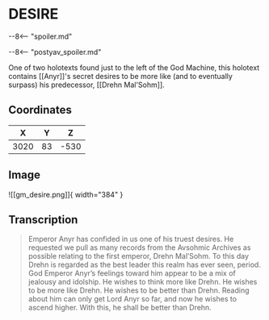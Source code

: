 # DESIRE

--8<-- "spoiler.md"

--8<-- "postyav_spoiler.md"

One of two holotexts found just to the left of the God Machine, this holotext contains [[Anyr]]'s secret desires to be more like (and to eventually surpass) his predecessor, [[Drehn Mal'Sohm]].

## Coordinates
| **X** | **Y** | **Z** |
| :---: | :---: | :---: |
| 3020  |  83   | -530  |

## Image

![[gm_desire.png]]{ width="384" }

## Transcription
> Emperor Anyr has confided in us one of his truest desires. He requested we pull as many records from the Avsohmic Archives as possible relating to the first emperor, Drehn Mal’Sohm. To this day Drehn is regarded as the best leader this realm has ever seen, period. God Emperor Anyr’s feelings toward him appear to be a mix of jealousy and idolship. He wishes to think more like Drehn. He wishes to be more like Drehn. He wishes to be better than Drehn. Reading about him can only get Lord Anyr so far, and now he wishes to ascend higher. With this, he shall be better than Drehn.
